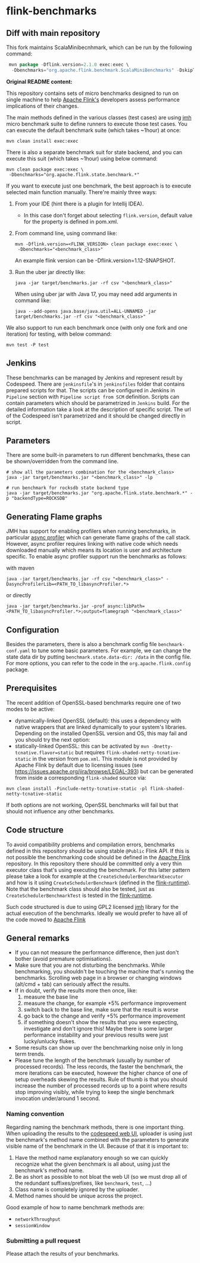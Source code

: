 # flink-benchmarks

## Diff with main repository

This fork maintains ScalaMinibecnhmark, which can be run by the following command:

```scala
 mvn package -Dflink.version=2.1.0 exec:exec \
  -Dbenchmarks="org.apache.flink.benchmark.ScalaMiniBenchmarks" -DskipTests=true
```

__Original README content:__


This repository contains sets of micro benchmarks designed to run on single machine to help 
[Apache Flink's](https://github.com/apache/flink) developers assess performance implications of 
their changes. 

The main methods defined in the various classes (test cases) are using [jmh](http://openjdk.java.net/projects/code-tools/jmh/)  micro
benchmark suite to define runners to execute those test cases. You can execute the
default benchmark suite (which takes ~1hour) at once:

```
mvn clean install exec:exec
```

There is also a separate benchmark suit for state backend, and you can execute this suit (which takes ~1hour) using
below command:

```
mvn clean package exec:exec \
 -Dbenchmarks="org.apache.flink.state.benchmark.*"
```

If you want to execute just one benchmark, the best approach is to execute selected main function manually.
There're mainly three ways:

1. From your IDE (hint there is a plugin for Intellij IDEA).
   * In this case don't forget about selecting `flink.version`, default value for the property is defined in pom.xml.

2. From command line, using command like:
   ```
   mvn -Dflink.version=<FLINK_VERSION> clean package exec:exec \
    -Dbenchmarks="<benchmark_class>"
   ```

    An example flink version can be -Dflink.version=1.12-SNAPSHOT.

3. Run the uber jar directly like:

    ```
    java -jar target/benchmarks.jar -rf csv "<benchmark_class>"
    ```
   
    When using uber jar with Java 17, you may need add arguments in command like:

    ```
    java --add-opens java.base/java.util=ALL-UNNAMED -jar target/benchmarks.jar -rf csv "<benchmark_class>"
    ```

We also support to run each benchmark once (with only one fork and one iteration) for testing, with below command:

```
mvn test -P test
```

## Jenkins

These benchmarks can be managed by Jenkins and represent result by Codespeed. There are `jenkinsfile`'s in `jenkinsfiles` folder
that contains prepared scripts for that. The scripts can be configured in Jenkins in `Pipeline` section with `Pipeline script from SCM` definition.
Scripts can contain parameters which should be parametrized in `Jenkins` build. 
For the detailed information take a look at the description of specific script.
The url of the Codespeed isn't parametrized and it should be changed directly in script.  

## Parameters

There are some built-in parameters to run different benchmarks, these can be shown/overridden from the command line.

```
# show all the parameters combination for the <benchmark_class> 
java -jar target/benchmarks.jar "<benchmark_class>" -lp

# run benchmark for rocksdb state backend type 
java -jar target/benchmarks.jar "org.apache.flink.state.benchmark.*" -p "backendType=ROCKSDB" 
```

## Generating Flame graphs

JMH has support for enabling profilers when running benchmarks, in particular [async profiler](https://github.com/async-profiler/async-profiler) which can generate flame graphs of the call stack. However, async profiler requires linking with native code which needs downloaded manually which means its location is user and architecture specific. To enable async profiler support run the benchmarks as follows:

with maven
```
java -jar target/benchmarks.jar -rf csv "<benchmark_class>" -DasyncProfilerLib=<PATH_TO_libasyncProfiler.*>
```

or directly
```
java -jar target/benchmarks.jar -prof async:libPath=<PATH_TO_libasyncProfiler.*>;output=flamegraph "<benchmark_class>" 
```

## Configuration

Besides the parameters, there is also a benchmark config file `benchmark-conf.yaml` to tune some basic parameters. 
For example, we can change the state data dir by putting `benchmark.state.data-dir: /data` in the config file. For more options, you can refer to the code in the `org.apache.flink.config` package. 

## Prerequisites

The recent addition of OpenSSL-based benchmarks require one of two modes to be active:
- dynamically-linked OpenSSL (default): this uses a dependency with native wrappers that are linked dynamically to your system's libraries. Depending on the installed OpenSSL version and OS, this may fail and you should try the next option:
- statically-linked OpenSSL: this can be activated by `mvn -Dnetty-tcnative.flavor=static` but requires `flink-shaded-netty-tcnative-static` in the version from `pom.xml`. This module is not provided by Apache Flink by default due to licensing issues (see https://issues.apache.org/jira/browse/LEGAL-393) but can be generated from inside a corresponding `flink-shaded` source via:
```
mvn clean install -Pinclude-netty-tcnative-static -pl flink-shaded-netty-tcnative-static
```

If both options are not working, OpenSSL benchmarks will fail but that should not influence any other benchmarks.

## Code structure

To avoid compatibility problems and compilation errors, benchmarks defined in this repository should be
using stable `@Public` Flink API. If this is not possible the benchmarking code should be defined in the
[Apache Flink](https://github.com/apache/flink) repository. In this repository there should be committed
only a very thin executor class that's using executing the benchmark. For this latter pattern please take
a look for example at the `CreateSchedulerBenchmarkExecutor` and how is it using `CreateSchedulerBenchmark`
(defined in the [flink-runtime](https://github.com/apache/flink/blob/release-1.13/flink-runtime/src/test/java/org/apache/flink/runtime/scheduler/benchmark/e2e/CreateSchedulerBenchmark.java)).
Note that the benchmark class should also be tested, just as `CreateSchedulerBenchmarkTest` is tested in the
[flink-runtime](https://github.com/apache/flink/blob/release-1.13/flink-runtime/src/test/java/org/apache/flink/runtime/scheduler/benchmark/e2e/CreateSchedulerBenchmarkTest.java).

Such code structured is due to using GPL2 licensed [jmh](http://openjdk.java.net/projects/code-tools/jmh/) library
for the actual execution of the benchmarks. Ideally we would prefer to have all of the code moved to [Apache Flink](https://github.com/apache/flink)

## General remarks

- If you can not measure the performance difference, then just don't bother (avoid premature optimisations).
- Make sure that you are not disturbing the benchmarks. While benchmarking, you shouldn't be touching the machine that's running the benchmarks. Scrolling web page in a browser or changing windows (alt/cmd + tab) can seriously affect the results.
- If in doubt, verify the results more then once, like:
  1. measure the base line
  2. measure the change, for example +5% performance improvement
  3. switch back to the base line, make sure that the result is worse
  4. go back to the change and verify +5% performance improvement
  5. if something doesn't show the results that you were expecting, investigate and don't ignore this! Maybe there is some larger performance instability and your previous results were just lucky/unlucky flukes.
- Some results can show up over the benchmarking noise only in long term trends.
- Please tune the length of the benchmark (usually by number of processed records). The less records, the faster the benchmark, the more iterations can be executed, however the higher chance of one of setup overheads skewing the results. Rule of thumb is that you should increase the number of processed records up to a point where results stop improving visibly, while trying to keep the single benchmark invocation under/around 1 second.


### Naming convention

Regarding naming the benchmark methods, there is one important thing.
When uploading the results to the [codespeed web UI](http://codespeed.dak8s.net:8000),
uploader is using just the benchmark's method name combined with the parameters
to generate visible name of the benchmark in the UI. Because of that it is important to:
1. Have the method name explanatory enough so we can quickly recognize what the given benchmark is all about, using just the benchmark's method name.
2. Be as short as possible to not bloat the web UI (so we must drop all of the redundant suffixes/prefixes, like `benchmark`, `test`, ...)
3. Class name is completely ignored by the uploader.
4. Method names should be unique across the project.

Good example of how to name benchmark methods are:
- `networkThroughput`
- `sessionWindow`

### Submitting a pull request

Please attach the results of your benchmarks.
